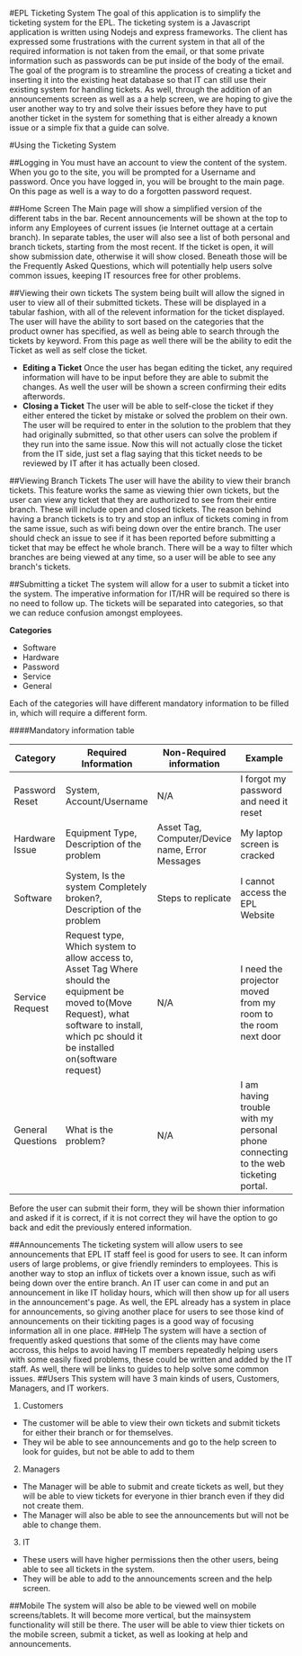 #EPL Ticketing System
The goal of this application is to simplify the ticketing system for the EPL. The ticketing system is a Javascript application is written using Nodejs and express frameworks. The client has expressed some frustrations with the current system in that all of the required information is not taken from the email, or that some private information such as passwords can be put inside of the body of the email. The goal of the program is to streamline the process of creating a ticket and inserting it into the existing heat database so that IT can still use their existing system for handling tickets. As well, through the addition of an announcements screen as well as a a help screen, we are hoping to give the user another way to try and solve their issues before they have to put another ticket in the system for something that is either already a known issue or a simple fix that a guide can solve. 

#Using the Ticketing System

##Logging in
You must have an account to view the content of the system. When you go to the site, you will be prompted for a Username and password. Once you have logged in, you will be brought to the main page. On this page as well is a way to do a forgotten password request.

##Home Screen
The Main page will show a simplified version of the different tabs in the bar. Recent announcements will be shown at the top to inform any Employees of current issues (ie Internet outtage at a certain branch). In separate tables, the user will also see a list of both personal and branch tickets, starting from the most recent. If the ticket is open, it will show submission date, otherwise it will show closed. Beneath those will be the Frequently Asked Questions, which will potentially help users solve common issues, keeping IT resources free for other problems.

##Viewing their own tickets
The system being built will allow the signed in user to view all of their submitted tickets. These will be displayed in a tabular fashion, with all of the relevent information for the ticket displayed. The user will have the ability to sort based on the categories that the product owner has specified, as well as being able to search through the tickets by keyword. From this page as well there will be the ability to edit the Ticket as well as self close the ticket.

  * **Editing a Ticket**
  Once the user has began editing the ticket, any required information will have to be input before they are able to submit the changes.   As well   the user will be shown a screen confirming their edits afterwords.
  * **Closing a Ticket**
  The user will be able to self-close the ticket if they either entered the ticket by mistake or solved the problem on their own. The user will be required to enter in the solution to the problem that they had originally submitted, so that other users can solve the problem if they run into the same issue. Now this will not actually close the ticket from the IT side, just set a flag saying that this ticket needs to be reviewed by IT after it has actually been closed.

##Viewing Branch Tickets
The user will have the ability to view their branch tickets. This feature works the same as viewing thier own tickets, but the user can view any ticket that they are authorized to see from their entire branch. These will include open and closed tickets. The reason behind having a branch tickets is to try and stop an influx of tickets coming in from the same issue, such as wifi being down over the entire branch. The user should check an issue to see if it has been reported before submitting a ticket that may be effect he whole branch. There will be a way to filter which branches are being viewed at any time, so a user will be able to see any branch's tickets. 

##Submitting a ticket
The system will allow for a user to submit a ticket into the system.  The imperative information for IT/HR will be required so there is no need to follow up. The tickets will be separated into categories, so that we can reduce confusion amongst employees. 

**Categories**
  * Software
  * Hardware
  * Password
  * Service
  * General
  
  
Each of the categories will have different mandatory information to be filled in, which will require a different form.

####Mandatory information table

Category | Required Information | Non-Required information | Example
--------- | -------------------- | ----------------------  | ----------
Password Reset | System, Account/Username | N/A | I forgot my password and need it reset
Hardware Issue | Equipment Type, Description of the problem | Asset Tag, Computer/Device name, Error Messages | My laptop screen is cracked
Software       | System, Is the system Completely broken?, Description of the problem | Steps to replicate | I cannot access the EPL Website
Service Request | Request type, Which system to allow access to, Asset Tag Where should the equipment be moved to(Move Request), what software to install, which pc should it be installed on(software request) | N/A | I need the projector moved from my room to the room next door
General Questions | What is the problem? | N/A | I am having trouble with my personal phone connecting to the web ticketing portal.


Before the user can submit their form, they will be shown thier information and asked if it is correct, if it is not correct they wil have the option to go back and edit the previously entered information. 

##Announcements
The ticketing system will allow users to see announcements that EPL IT staff feel is good for users to see. It can inform users of large problems, or give friendly reminders to employees. This is another way to stop an influx of tickets over a known issue, such as wifi being down over the entire branch. An IT user can come in and put an announcement in like IT holiday hours, which will then show up for all users in the announcement's page. As well, the EPL already has a system in place for announcements, so giving another place for users to see those kind of announcements on their tickiting pages is a good way of focusing information all in one place.
##Help
The system will have a section of frequently asked questions that some of the clients may have come accross, this helps to avoid having IT members repeatedly helping users with some easily fixed problems, these could be written and added by the IT staff. As well, there will be links to guides to help solve some common issues.
##Users
This system will have 3 main kinds of users, Customers, Managers, and IT workers.

1. Customers
  * The customer will be able to view their own tickets and submit tickets for either their branch or for themselves. 
  * They wil be able to see announcements and go to the help screen to look for guides, but not be able to add to them
2. Managers
  * The Manager will be able to submit and create tickets as well, but they will be able to view tickets for everyone in thier branch even if they did not create them.
  * The Manager will also be able to see the announcements but will not be able to change them.
3. IT
  * These users will have higher permissions then the other users, being able to see all tickets in the system.
  * They will be able to add to the announcements screen and the help screen.
  
##Mobile
The system will also be able to be viewed well on mobile screens/tablets. It will become more vertical, but the mainsystem functionality will still be there. The user will be able to view thier tickets on the mobile screen, submit a ticket, as well as looking at help and announcements. 


